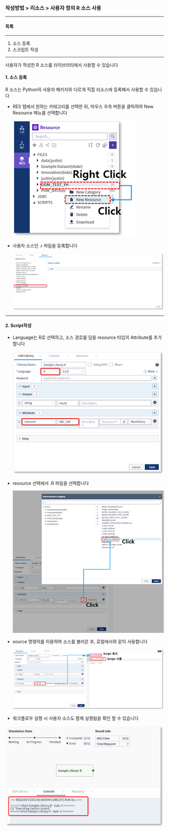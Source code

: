 ### 작성방법 > 리소스 > 사용자 정의 R 소스 사용



------

#### 목록

------

1. 소스 등록
2. 스크립트 작성



------

사용자가 작성한 R 소스를 라이브러리에서 사용할 수 있습니다



#### 1. 소스 등록

R 소스는 Python의 사용자 패키지와 다르게 직접 리소스에 등록해서 사용할 수 있습니다



- RES 탭에서 원하는 카테고리를 선택한 뒤, 마우스 우측 버튼을 클릭하여 New Resource 메뉴를 선택합니다

  ![image-20200615172105426](./img/작성방법_01_리소스_05_사용자정의_R_소스사용-01.png)

  

- 사용자 소스인 .r 파일을 등록합니다

  ![image-20200615172321259](./img/작성방법_01_리소스_05_사용자정의_R_소스사용-02.png)



------

#### 2. Script작성



- Language는 R로 선택하고, 소스 경로를 담을 resource 타입의 Attribute를 추가합니다

  ![image-20200615172825944](./img/작성방법_01_리소스_05_사용자정의_R_소스사용-03.png)

  

- resource 선택에서 .R 파일을 선택합니다

  ![image-20200616090005983](./img/작성방법_01_리소스_05_사용자정의_R_소스사용-04.png)

  

- source 명령어를 이용하여 소스를 불러온 후, 로컬에서와 같이 사용합니다

  ![image-20200616091444684](./img/작성방법_01_리소스_05_사용자정의_R_소스사용-05.png)

  

- 워크플로우 실행 시 사용자 소스도 함께 실행됨을 확인 할 수 있습니다

![image-20200616091629137](./img/작성방법_01_리소스_05_사용자정의_R_소스사용-06.png)



